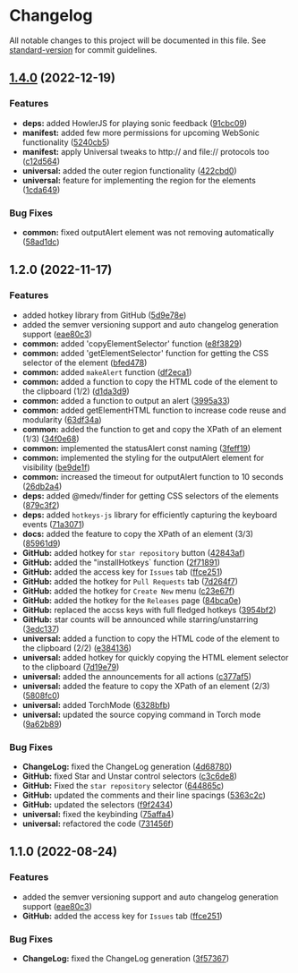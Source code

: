 # Changelog

All notable changes to this project will be documented in this file. See [standard-version](https://github.com/conventional-changelog/standard-version) for commit guidelines.

## [1.4.0](https://github.com/akash07k/ButterKnife/compare/v1.2.0...v1.4.0) (2022-12-19)


### Features

* **deps:** added HowlerJS for playing sonic feedback ([91cbc09](https://github.com/akash07k/ButterKnife/commits/91cbc09e7f4f699ec9abb61e59a0373bdee8ee6e))
* **manifest:** added few more permissions for upcoming WebSonic functionality ([5240cb5](https://github.com/akash07k/ButterKnife/commits/5240cb507379496a9faa00e3e8f6553dc2c9ba40))
* **manifest:** apply Universal tweaks to http:// and file:// protocols too ([c12d564](https://github.com/akash07k/ButterKnife/commits/c12d564d7b90bac0d9140bf2bb388dd5877d716a))
* **universal:** added the outer region functionality ([422cbd0](https://github.com/akash07k/ButterKnife/commits/422cbd0e2d7d74b20bceac69f779138012f518d2))
* **universal:** feature for implementing the region for the elements ([1cda649](https://github.com/akash07k/ButterKnife/commits/1cda6498153ca0d9ccefbba7c4f6a85cf621cbf9))


### Bug Fixes

* **common:** fixed outputAlert element was not removing automatically ([58ad1dc](https://github.com/akash07k/ButterKnife/commits/58ad1dc5fddab71453adc21516aeb01a5bf56413))

## 1.2.0 (2022-11-17)


### Features

* added hotkey library from GitHub ([5d9e78e](https://github.com/akash07k/ButterKnife/commits/5d9e78ebce5b4609bd9898cf8edc0dd26f1c5746))
* added the semver versioning support and auto changelog generation support ([eae80c3](https://github.com/akash07k/ButterKnife/commits/eae80c39ba7404524e55a9532a4b27955833d53e))
* **common:** added 'copyElementSelector' function ([e8f3829](https://github.com/akash07k/ButterKnife/commits/e8f3829c1ce857c6b724da5f1a75a336ee26045e))
* **common:** added 'getElementSelector' function for getting the CSS selector of the element ([bfed478](https://github.com/akash07k/ButterKnife/commits/bfed478eae67ead6a436b19666800335f778ea33))
* **common:** added `makeAlert` function ([df2eca1](https://github.com/akash07k/ButterKnife/commits/df2eca174004c4b1b1f10cedac344e2d463a932d))
* **common:** added a function to copy the HTML code of the element to the clipboard (1/2) ([d1da3d9](https://github.com/akash07k/ButterKnife/commits/d1da3d968c22b102ae15ecbee497ec1edd9b4929))
* **common:** added a function to output an alert ([3995a33](https://github.com/akash07k/ButterKnife/commits/3995a3327ba6ec1febee7fd065ea396819d72ab9))
* **common:** added getElementHTML function to increase code reuse and modularity ([63df34a](https://github.com/akash07k/ButterKnife/commits/63df34ab53093ce783309a9ab29634bf8dd582c4))
* **common:** added the function to get and copy the XPath of an element (1/3) ([34f0e68](https://github.com/akash07k/ButterKnife/commits/34f0e6864bf951ffb42fe31110b2e1c3277a0d8e))
* **common:** implemented the statusAlert const naming ([3feff19](https://github.com/akash07k/ButterKnife/commits/3feff1931cc217cd37ddfa54c88bd889c06e9a19))
* **common:** implemented the styling for the outputAlert element for visibility ([be9de1f](https://github.com/akash07k/ButterKnife/commits/be9de1fcaf4565128d48d8b201727173f31999ca))
* **common:** increased the timeout for outputAlert function to 10 seconds ([26db2a4](https://github.com/akash07k/ButterKnife/commits/26db2a40179b4e01266ff9f971c87cacbb191e8f))
* **deps:** added @medv/finder for getting CSS selectors of the elements ([879c3f2](https://github.com/akash07k/ButterKnife/commits/879c3f2ee60b27f814de10043f11a2b4b183c53d))
* **deps:** added `hotkeys-js` library for efficiently capturing the keyboard events ([71a3071](https://github.com/akash07k/ButterKnife/commits/71a30711ffdc5a95e12b195fcb9787418be2f866))
* **docs:** added the feature to copy the XPath of an element (3/3) ([85961d9](https://github.com/akash07k/ButterKnife/commits/85961d9f091ae862c6fa8b44d276528327b9eaf5))
* **GitHub:** added hotkey for `star repository` button ([42843af](https://github.com/akash07k/ButterKnife/commits/42843afb96d1e4d8b45fd7ddabb0a7143272e3f4))
* **GitHub:** added the "installHotkeys` function ([2f71891](https://github.com/akash07k/ButterKnife/commits/2f718914a260bdf28f0ecdbabaf601e406f0e841))
* **GitHub:** added the access key for `Issues` tab ([ffce251](https://github.com/akash07k/ButterKnife/commits/ffce251aa4af2aef77618d120c720312b8f83a3a))
* **GitHub:** added the hotkey for  `Pull Requests` tab ([7d264f7](https://github.com/akash07k/ButterKnife/commits/7d264f7ba9d07837831faa4a7824fe8d1e6fb02b))
* **GitHub:** added the hotkey for `Create New` menu ([c23e67f](https://github.com/akash07k/ButterKnife/commits/c23e67f862adef5bb480995a09fe5a1a5b8e7ee3))
* **GitHub:** added the hotkey for the `Releases` page ([84bca0e](https://github.com/akash07k/ButterKnife/commits/84bca0e72e871344da1e362c4a47963787d10c21))
* **GitHub:** replaced the accss keys with full fledged hotkeys ([3954bf2](https://github.com/akash07k/ButterKnife/commits/3954bf2f10e3b95165c2acbcc3d7aec3843c47a4))
* **GitHub:** star counts will be announced while starring/unstarring ([3edc137](https://github.com/akash07k/ButterKnife/commits/3edc1376924983ce4ca17e273eb780cc571bc1de))
* **universal:** added a function to copy the HTML code of the element to the clipboard (2/2) ([e384136](https://github.com/akash07k/ButterKnife/commits/e384136de970623f5804ad17b89c47a9b4be4d7e))
* **universal:** added hotkey for quickly copying the HTML element selector to the clipboard ([7d19e79](https://github.com/akash07k/ButterKnife/commits/7d19e79e85098f6ad21561e818e29d293547a631))
* **universal:** added the announcements for all actions ([c377af5](https://github.com/akash07k/ButterKnife/commits/c377af5cd19d27050c8bf6b37b5afd8375943c53))
* **universal:** added the feature to copy the XPath of an element (2/3) ([5808fc0](https://github.com/akash07k/ButterKnife/commits/5808fc02b47c61ff4ef46d07b5942e19bc19a692))
* **universal:** added TorchMode ([6328bfb](https://github.com/akash07k/ButterKnife/commits/6328bfb0e3576a0cac30f8afd4f9c1812b465c3a))
* **universal:** updated the source copying command in Torch mode ([9a62b89](https://github.com/akash07k/ButterKnife/commits/9a62b89c9f5c5df36222441c78db1288fecb97b5))


### Bug Fixes

* **ChangeLog:** fixed the ChangeLog generation ([4d68780](https://github.com/akash07k/ButterKnife/commits/4d68780027dc62679d28b8d73c8c0d7034152b98))
* **GitHub:** fixed Star and Unstar control selectors ([c3c6de8](https://github.com/akash07k/ButterKnife/commits/c3c6de8cc7af6b7b65199d4277db3ccd2b5446b9))
* **GitHub:** Fixed the `star repository` selector ([644865c](https://github.com/akash07k/ButterKnife/commits/644865c67d8b361726c8f67efa0689cb1c3bc98d))
* **GitHub:** updated the comments and their line spacings ([5363c2c](https://github.com/akash07k/ButterKnife/commits/5363c2cb5a9177956c1230ecaa0ab1ad9307f89d))
* **GitHub:** updated the selectors ([f9f2434](https://github.com/akash07k/ButterKnife/commits/f9f24347529b498c60f7af06353f1f91ff72c943))
* **universal:** fixed the keybinding ([75affa4](https://github.com/akash07k/ButterKnife/commits/75affa43e72a4ff958f8b6b8171d0201bec2e94f))
* **universal:** refactored the code ([731456f](https://github.com/akash07k/ButterKnife/commits/731456f1d2fdcd778fea7baada481742bae9c046))

## 1.1.0 (2022-08-24)


### Features

* added the semver versioning support and auto changelog generation support ([eae80c3](https://github.com/akash07k/ButterKnife/commits/eae80c39ba7404524e55a9532a4b27955833d53e))
* **GitHub:** added the access key for `Issues` tab ([ffce251](https://github.com/akash07k/ButterKnife/commits/ffce251aa4af2aef77618d120c720312b8f83a3a))


### Bug Fixes

* **ChangeLog:** fixed the ChangeLog generation ([3f57367](https://github.com/akash07k/ButterKnife/commits/3f57367ad1ecf1fc266d477e04fef3dcddbff9e8))
